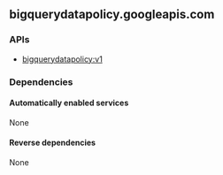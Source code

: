 ## bigquerydatapolicy.googleapis.com

### APIs

* [ bigquerydatapolicy:v1 ]( https://bigquerydatapolicy.googleapis.com/$discovery/rest?version=v1 )

### Dependencies

#### Automatically enabled services

None

#### Reverse dependencies

None

